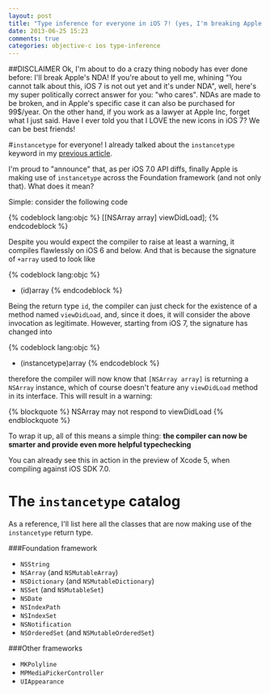 ```yaml
---
layout: post
title: "Type inference for everyone in iOS 7! (yes, I'm breaking Apple's NDA)"
date: 2013-06-25 15:23
comments: true
categories: objective-c ios type-inference
---
```

##DISCLAIMER
Ok, I'm about to do a crazy thing nobody has ever done before: I'll break Apple's NDA! If you're about to yell me, whining "You cannot talk about this, iOS 7 is not out yet and it's under NDA", well, here's my super politically correct answer for you: "who cares". NDAs are made to be broken, and in Apple's specific case it can also be purchased for 99$/year. On the other hand, if you work as a lawyer at Apple Inc, forget what I just said. Have I ever told you that I LOVE the new icons in iOS 7? We can be best friends!

#`instancetype` for everyone!
I already talked about the `instancetype` keyword in my [previous article](/blog/2013/01/01/obj-c-infer-types-like-a-man-man/).

I'm proud to "announce" that, as per iOS 7.0 API diffs, finally Apple is making use of `instancetype` across the Foundation framework (and not only that). What does it mean?

<!-- more -->

Simple: consider the following code

{% codeblock lang:objc %}
[[NSArray array] viewDidLoad];
{% endcodeblock %}

Despite you would expect the compiler to raise at least a warning, it compiles flawlessly on iOS 6 and below. And that is because the signature of `+array` used to look like

{% codeblock lang:objc %}
+ (id)array
{% endcodeblock %}

Being the return type `id`, the compiler can just check for the existence of a method named `viewDidLoad`, and, since it does, it will consider the above invocation as legitimate.
However, starting from iOS 7, the signature has changed into

{% codeblock lang:objc %}
+ (instancetype)array
{% endcodeblock %}

therefore the compiler will now know that `[NSArray array]` is returning a `NSArray` instance, which of course doesn't feature any `viewDidLoad` method in its interface. This will result in a warning:

{% blockquote %}
NSArray may not respond to viewDidLoad
{% endblockquote %}

To wrap it up, all of this means a simple thing: **the compiler can now be smarter and provide even more helpful typechecking**

You can already see this in action in the preview of Xcode 5, when compiling against iOS SDK 7.0.

# The `instancetype` catalog
As a reference, I'll list here all the classes that are now making use of the `instancetype` return type.

###Foundation framework
- `NSString`
- `NSArray` (and `NSMutableArray`)
- `NSDictionary` (and `NSMutableDictionary`)
- `NSSet` (and `NSMutableSet`)
- `NSDate`
- `NSIndexPath`
- `NSIndexSet`
- `NSNotification`
- `NSOrderedSet` (and `NSMutableOrderedSet`)

###Other frameworks
- `MKPolyline`
- `MPMediaPickerController`
- `UIAppearance`